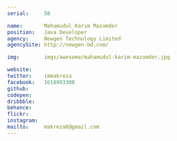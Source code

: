 ```yaml
---
serial:     58

name:       Mahamudul Karim Mazumder
position:   Java Developer
agency:     Newgen Technology Limited
agencySite: http://newgen-bd.com/

img:        imgs/awesome/mahamudul-karim-mazumder.jpg

website:    
twitter:    immakreza
facebook:   1618993308
github:     
codepen:    
dribbble:   
behance:    
flickr:     
instagram:  
mailto:     makreza6@gmail.com
---
```

